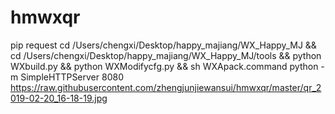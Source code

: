 # hmwxqr
pip request
cd /Users/chengxi/Desktop/happy_majiang/WX_Happy_MJ && cd /Users/chengxi/Desktop/happy_majiang/WX_Happy_MJ/tools && python WXbuild.py && python WXModifycfg.py && sh WXApack.command
python -m SimpleHTTPServer 8080
https://raw.githubusercontent.com/zhengjunjiewansui/hmwxqr/master/qr_2019-02-20_16-18-19.jpg
